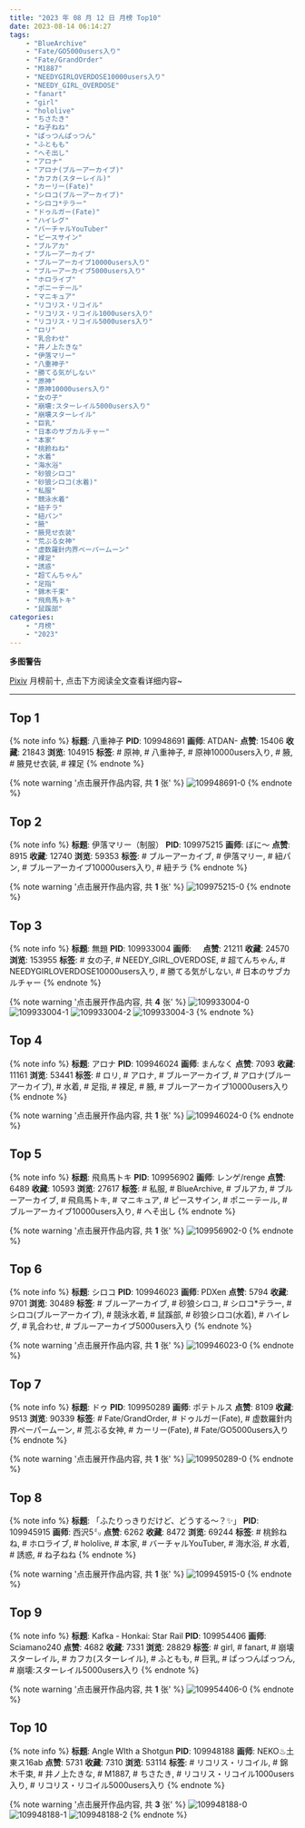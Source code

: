 ```yaml
---
title: "2023 年 08 月 12 日 月榜 Top10"
date: 2023-08-14 06:14:27
tags:
    - "BlueArchive"
    - "Fate/GO5000users入り"
    - "Fate/GrandOrder"
    - "M1887"
    - "NEEDYGIRLOVERDOSE10000users入り"
    - "NEEDY_GIRL_OVERDOSE"
    - "fanart"
    - "girl"
    - "hololive"
    - "ちさたき"
    - "ね子ねね"
    - "ぱっつんぱっつん"
    - "ふともも"
    - "へそ出し"
    - "アロナ"
    - "アロナ(ブルーアーカイブ)"
    - "カフカ(スターレイル)"
    - "カーリー(Fate)"
    - "シロコ(ブルーアーカイブ)"
    - "シロコ*テラー"
    - "ドゥルガー(Fate)"
    - "ハイレグ"
    - "バーチャルYouTuber"
    - "ピースサイン"
    - "ブルアカ"
    - "ブルーアーカイブ"
    - "ブルーアーカイブ10000users入り"
    - "ブルーアーカイブ5000users入り"
    - "ホロライブ"
    - "ポニーテール"
    - "マニキュア"
    - "リコリス・リコイル"
    - "リコリス・リコイル1000users入り"
    - "リコリス・リコイル5000users入り"
    - "ロリ"
    - "乳合わせ"
    - "井ノ上たきな"
    - "伊落マリー"
    - "八重神子"
    - "勝てる気がしない"
    - "原神"
    - "原神10000users入り"
    - "女の子"
    - "崩壊:スターレイル5000users入り"
    - "崩壊スターレイル"
    - "巨乳"
    - "日本のサブカルチャー"
    - "本家"
    - "桃鈴ねね"
    - "水着"
    - "海水浴"
    - "砂狼シロコ"
    - "砂狼シロコ(水着)"
    - "私服"
    - "競泳水着"
    - "紐チラ"
    - "紐パン"
    - "腋"
    - "腋見せ衣装"
    - "荒ぶる女神"
    - "虚数羅針内界ペーパームーン"
    - "裸足"
    - "誘惑"
    - "超てんちゃん"
    - "足指"
    - "錦木千束"
    - "飛鳥馬トキ"
    - "鼠蹊部"
categories:
    - "月榜"
    - "2023"
---
```


<i class="fa fa-triangle-exclamation"></i>**多图警告**<i class="fa fa-triangle-exclamation"></i>

[Pixiv](https://www.pixiv.net/) 月榜前十, 点击下方阅读全文查看详细内容~

<!-- more -->

---

## Top 1

{% note info %}
**标题**: 八重神子
**PID**: 109948691 **画师**: ATDAN-
**点赞**: 15406 **收藏**: 21843 **浏览**: 104915
**标签**: # 原神, # 八重神子, # 原神10000users入り, # 腋, # 腋見せ衣装, # 裸足
{% endnote %}

{% note warning '点击展开作品内容, 共 **1** 张' %}
![109948691-0](https://i.pixiv.re/img-original/img/2023/07/16/01/19/12/109948691_p0.jpg)
{% endnote %}

## Top 2

{% note info %}
**标题**: 伊落マリー（制服）
**PID**: 109975215 **画师**: ぼに～
**点赞**: 8915 **收藏**: 12740 **浏览**: 59353
**标签**: # ブルーアーカイブ, # 伊落マリー, # 紐パン, # ブルーアーカイブ10000users入り, # 紐チラ
{% endnote %}

{% note warning '点击展开作品内容, 共 **1** 张' %}
![109975215-0](https://i.pixiv.re/img-original/img/2023/07/16/22/36/48/109975215_p0.png)
{% endnote %}

## Top 3

{% note info %}
**标题**: 無題
**PID**: 109933004 **画师**: ㅤ
**点赞**: 21211 **收藏**: 24570 **浏览**: 153955
**标签**: # 女の子, # NEEDY_GIRL_OVERDOSE, # 超てんちゃん, # NEEDYGIRLOVERDOSE10000users入り, # 勝てる気がしない, # 日本のサブカルチャー
{% endnote %}

{% note warning '点击展开作品内容, 共 **4** 张' %}
![109933004-0](https://i.pixiv.re/img-original/img/2023/07/15/16/41/24/109933004_p0.png)
![109933004-1](https://i.pixiv.re/img-original/img/2023/07/15/16/41/24/109933004_p1.png)
![109933004-2](https://i.pixiv.re/img-original/img/2023/07/15/16/41/24/109933004_p2.png)
![109933004-3](https://i.pixiv.re/img-original/img/2023/07/15/16/41/24/109933004_p3.png)
{% endnote %}

## Top 4

{% note info %}
**标题**: アロナ
**PID**: 109946024 **画师**: まんなく
**点赞**: 7093 **收藏**: 11161 **浏览**: 53441
**标签**: # ロリ, # アロナ, # ブルーアーカイブ, # アロナ(ブルーアーカイブ), # 水着, # 足指, # 裸足, # 腋, # ブルーアーカイブ10000users入り
{% endnote %}

{% note warning '点击展开作品内容, 共 **1** 张' %}
![109946024-0](https://i.pixiv.re/img-original/img/2023/07/16/00/00/46/109946024_p0.png)
{% endnote %}

## Top 5

{% note info %}
**标题**: 飛鳥馬トキ
**PID**: 109956902 **画师**: レンゲ/renge
**点赞**: 6489 **收藏**: 10593 **浏览**: 27617
**标签**: # 私服, # BlueArchive, # ブルアカ, # ブルーアーカイブ, # 飛鳥馬トキ, # マニキュア, # ピースサイン, # ポニーテール, # ブルーアーカイブ10000users入り, # へそ出し
{% endnote %}

{% note warning '点击展开作品内容, 共 **1** 张' %}
![109956902-0](https://i.pixiv.re/img-original/img/2023/07/16/10/48/50/109956902_p0.jpg)
{% endnote %}

## Top 6

{% note info %}
**标题**: シロコ
**PID**: 109946023 **画师**: PDXen
**点赞**: 5794 **收藏**: 9701 **浏览**: 30489
**标签**: # ブルーアーカイブ, # 砂狼シロコ, # シロコ*テラー, # シロコ(ブルーアーカイブ), # 競泳水着, # 鼠蹊部, # 砂狼シロコ(水着), # ハイレグ, # 乳合わせ, # ブルーアーカイブ5000users入り
{% endnote %}

{% note warning '点击展开作品内容, 共 **1** 张' %}
![109946023-0](https://i.pixiv.re/img-original/img/2023/07/16/00/00/44/109946023_p0.png)
{% endnote %}

## Top 7

{% note info %}
**标题**: ドゥ
**PID**: 109950289 **画师**: ポテトルス
**点赞**: 8109 **收藏**: 9513 **浏览**: 90339
**标签**: # Fate/GrandOrder, # ドゥルガー(Fate), # 虚数羅針内界ペーパームーン, # 荒ぶる女神, # カーリー(Fate), # Fate/GO5000users入り
{% endnote %}

{% note warning '点击展开作品内容, 共 **1** 张' %}
![109950289-0](https://i.pixiv.re/img-original/img/2023/07/16/02/34/21/109950289_p0.jpg)
{% endnote %}

## Top 8

{% note info %}
**标题**: 「ふたりっきりだけど、どうする～？✨」
**PID**: 109945915 **画师**: 西沢5㍉
**点赞**: 6262 **收藏**: 8472 **浏览**: 69244
**标签**: # 桃鈴ねね, # ホロライブ, # hololive, # 本家, # バーチャルYouTuber, # 海水浴, # 水着, # 誘惑, # ね子ねね
{% endnote %}

{% note warning '点击展开作品内容, 共 **1** 张' %}
![109945915-0](https://i.pixiv.re/img-original/img/2023/07/16/00/00/09/109945915_p0.jpg)
{% endnote %}

## Top 9

{% note info %}
**标题**: Kafka - Honkai: Star Rail
**PID**: 109954406 **画师**: Sciamano240
**点赞**: 4682 **收藏**: 7331 **浏览**: 28829
**标签**: # girl, # fanart, # 崩壊スターレイル, # カフカ(スターレイル), # ふともも, # 巨乳, # ぱっつんぱっつん, # 崩壊:スターレイル5000users入り
{% endnote %}

{% note warning '点击展开作品内容, 共 **1** 张' %}
![109954406-0](https://i.pixiv.re/img-original/img/2023/07/16/08/10/01/109954406_p0.png)
{% endnote %}

## Top 10

{% note info %}
**标题**: Angle WIth a Shotgun
**PID**: 109948188 **画师**: NEKO♨土 東ス16ab
**点赞**: 5731 **收藏**: 7310 **浏览**: 53114
**标签**: # リコリス・リコイル, # 錦木千束, # 井ノ上たきな, # M1887, # ちさたき, # リコリス・リコイル1000users入り, # リコリス・リコイル5000users入り
{% endnote %}

{% note warning '点击展开作品内容, 共 **3** 张' %}
![109948188-0](https://i.pixiv.re/img-original/img/2023/07/16/01/00/08/109948188_p0.jpg)
![109948188-1](https://i.pixiv.re/img-original/img/2023/07/16/01/00/08/109948188_p1.jpg)
![109948188-2](https://i.pixiv.re/img-original/img/2023/07/16/01/00/08/109948188_p2.jpg)
{% endnote %}
